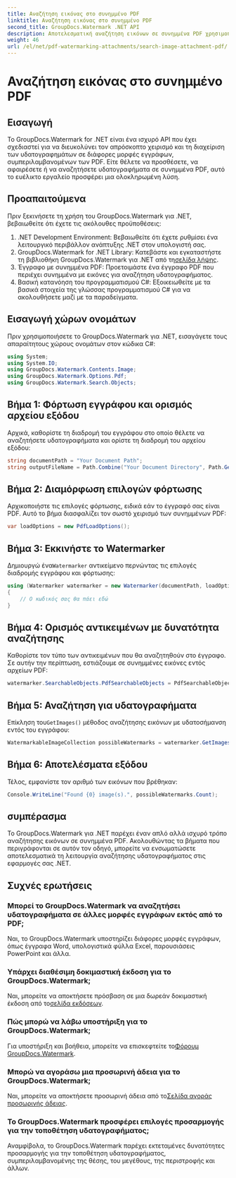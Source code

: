 ```yaml
---
title: Αναζήτηση εικόνας στο συνημμένο PDF
linktitle: Αναζήτηση εικόνας στο συνημμένο PDF
second_title: GroupDocs.Watermark .NET API
description: Αποτελεσματική αναζήτηση εικόνων σε συνημμένα PDF χρησιμοποιώντας GroupDocs.Watermark για .NET. Απλοποιήστε τη διαδικασία διαχείρισης υδατογραφήματος χωρίς κόπο.
weight: 46
url: /el/net/pdf-watermarking-attachments/search-image-attachment-pdf/
---
```


# Αναζήτηση εικόνας στο συνημμένο PDF

## Εισαγωγή
Το GroupDocs.Watermark for .NET είναι ένα ισχυρό API που έχει σχεδιαστεί για να διευκολύνει τον απρόσκοπτο χειρισμό και τη διαχείριση των υδατογραφημάτων σε διάφορες μορφές εγγράφων, συμπεριλαμβανομένων των PDF. Είτε θέλετε να προσθέσετε, να αφαιρέσετε ή να αναζητήσετε υδατογραφήματα σε συνημμένα PDF, αυτό το ευέλικτο εργαλείο προσφέρει μια ολοκληρωμένη λύση.
## Προαπαιτούμενα
Πριν ξεκινήσετε τη χρήση του GroupDocs.Watermark για .NET, βεβαιωθείτε ότι έχετε τις ακόλουθες προϋποθέσεις:
1. .NET Development Environment: Βεβαιωθείτε ότι έχετε ρυθμίσει ένα λειτουργικό περιβάλλον ανάπτυξης .NET στον υπολογιστή σας.
2.  GroupDocs.Watermark for .NET Library: Κατεβάστε και εγκαταστήστε τη βιβλιοθήκη GroupDocs.Watermark για .NET από τη[σελίδα λήψης](https://releases.groupdocs.com/Watermark/net/).
3. Έγγραφο με συνημμένα PDF: Προετοιμάστε ένα έγγραφο PDF που περιέχει συνημμένα με εικόνες για αναζήτηση υδατογραφήματος.
4. Βασική κατανόηση του προγραμματισμού C#: Εξοικειωθείτε με τα βασικά στοιχεία της γλώσσας προγραμματισμού C# για να ακολουθήσετε μαζί με τα παραδείγματα.

## Εισαγωγή χώρων ονομάτων
Πριν χρησιμοποιήσετε το GroupDocs.Watermark για .NET, εισαγάγετε τους απαραίτητους χώρους ονομάτων στον κώδικα C#:
```csharp
using System;
using System.IO;
using GroupDocs.Watermark.Contents.Image;
using GroupDocs.Watermark.Options.Pdf;
using GroupDocs.Watermark.Search.Objects;
```
## Βήμα 1: Φόρτωση εγγράφου και ορισμός αρχείου εξόδου
Αρχικά, καθορίστε τη διαδρομή του εγγράφου στο οποίο θέλετε να αναζητήσετε υδατογραφήματα και ορίστε τη διαδρομή του αρχείου εξόδου:
```csharp
string documentPath = "Your Document Path";
string outputFileName = Path.Combine("Your Document Directory", Path.GetFileName(documentPath));
```
## Βήμα 2: Διαμόρφωση επιλογών φόρτωσης
Αρχικοποιήστε τις επιλογές φόρτωσης, ειδικά εάν το έγγραφό σας είναι PDF. Αυτό το βήμα διασφαλίζει τον σωστό χειρισμό των συνημμένων PDF:
```csharp
var loadOptions = new PdfLoadOptions();
```
## Βήμα 3: Εκκινήστε το Watermarker
 Δημιουργώ ένα`Watermarker` αντικείμενο περνώντας τις επιλογές διαδρομής εγγράφου και φόρτωσης:
```csharp
using (Watermarker watermarker = new Watermarker(documentPath, loadOptions))
{
    // Ο κωδικός σας θα πάει εδώ
}
```
## Βήμα 4: Ορισμός αντικειμένων με δυνατότητα αναζήτησης
Καθορίστε τον τύπο των αντικειμένων που θα αναζητηθούν στο έγγραφο. Σε αυτήν την περίπτωση, εστιάζουμε σε συνημμένες εικόνες εντός αρχείων PDF:
```csharp
watermarker.SearchableObjects.PdfSearchableObjects = PdfSearchableObjects.AttachedImages;
```
## Βήμα 5: Αναζήτηση για υδατογραφήματα
 Επίκληση του`GetImages()` μέθοδος αναζήτησης εικόνων με υδατοσήμανση εντός του εγγράφου:
```csharp
WatermarkableImageCollection possibleWatermarks = watermarker.GetImages();
```
## Βήμα 6: Αποτελέσματα εξόδου
Τέλος, εμφανίστε τον αριθμό των εικόνων που βρέθηκαν:
```csharp
Console.WriteLine("Found {0} image(s).", possibleWatermarks.Count);
```

## συμπέρασμα
Το GroupDocs.Watermark για .NET παρέχει έναν απλό αλλά ισχυρό τρόπο αναζήτησης εικόνων σε συνημμένα PDF. Ακολουθώντας τα βήματα που περιγράφονται σε αυτόν τον οδηγό, μπορείτε να ενσωματώσετε αποτελεσματικά τη λειτουργία αναζήτησης υδατογραφήματος στις εφαρμογές σας .NET.
## Συχνές ερωτήσεις
### Μπορεί το GroupDocs.Watermark να αναζητήσει υδατογραφήματα σε άλλες μορφές εγγράφων εκτός από το PDF;
Ναι, το GroupDocs.Watermark υποστηρίζει διάφορες μορφές εγγράφων, όπως έγγραφα Word, υπολογιστικά φύλλα Excel, παρουσιάσεις PowerPoint και άλλα.
### Υπάρχει διαθέσιμη δοκιμαστική έκδοση για το GroupDocs.Watermark;
 Ναι, μπορείτε να αποκτήσετε πρόσβαση σε μια δωρεάν δοκιμαστική έκδοση από το[σελίδα εκδόσεων](https://releases.groupdocs.com/).
### Πώς μπορώ να λάβω υποστήριξη για το GroupDocs.Watermark;
 Για υποστήριξη και βοήθεια, μπορείτε να επισκεφτείτε το[Φόρουμ GroupDocs.Watermark](https://forum.groupdocs.com/c/watermark/19).
### Μπορώ να αγοράσω μια προσωρινή άδεια για το GroupDocs.Watermark;
 Ναι, μπορείτε να αποκτήσετε προσωρινή άδεια από το[Σελίδα αγοράς προσωρινής άδειας](https://purchase.groupdocs.com/temporary-license/).
### Το GroupDocs.Watermark προσφέρει επιλογές προσαρμογής για την τοποθέτηση υδατογραφήματος;
Αναμφίβολα, το GroupDocs.Watermark παρέχει εκτεταμένες δυνατότητες προσαρμογής για την τοποθέτηση υδατογραφήματος, συμπεριλαμβανομένης της θέσης, του μεγέθους, της περιστροφής και άλλων.